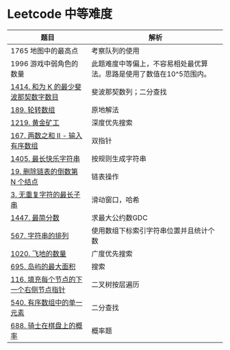 # Leetcode 中等难度

| 题目                                                         | 解析                                                         |
| ------------------------------------------------------------ | ------------------------------------------------------------ |
| 1765 地图中的最高点                                          | 考察队列的使用                                               |
| 1996 游戏中弱角色的数量                                      | 此题难度中等偏上，不容易相处最优算法。思路是使用了数值在10^5范围内。 |
| [1414. 和为 K 的最少斐波那契数字数目](https://leetcode-cn.com/problems/find-the-minimum-number-of-fibonacci-numbers-whose-sum-is-k/) | 斐波那契数列；二分查找                                       |
| [189. 轮转数组](https://leetcode-cn.com/problems/rotate-array/) | 原地解法                                                     |
| [1219. 黄金矿工](https://leetcode-cn.com/problems/path-with-maximum-gold/) | 深度优先搜索                                                 |
| [167. 两数之和 II - 输入有序数组](https://leetcode-cn.com/problems/two-sum-ii-input-array-is-sorted/) | 双指针                                                       |
| [1405. 最长快乐字符串](https://leetcode-cn.com/problems/longest-happy-string/) | 按规则生成字符串                                             |
| [19. 删除链表的倒数第 N 个结点](https://leetcode-cn.com/problems/remove-nth-node-from-end-of-list/) | 链表操作                                                     |
| [3. 无重复字符的最长子串](https://leetcode-cn.com/problems/longest-substring-without-repeating-characters/) | 滑动窗口，哈希                                               |
| [1447. 最简分数](https://leetcode-cn.com/problems/simplified-fractions/) | 求最大公约数GDC                                              |
| [567. 字符串的排列](https://leetcode-cn.com/problems/permutation-in-string/) | 使用数组下标索引字符串位置并且统计个数                       |
| [1020. 飞地的数量](https://leetcode-cn.com/problems/number-of-enclaves/) | 广度优先搜索                                                 |
| [695. 岛屿的最大面积](https://leetcode-cn.com/problems/max-area-of-island/) | 搜索                                                         |
| [116. 填充每个节点的下一个右侧节点指针](https://leetcode-cn.com/problems/populating-next-right-pointers-in-each-node/) | 二叉树按层遍历                                               |
| [540. 有序数组中的单一元素](https://leetcode-cn.com/problems/single-element-in-a-sorted-array/) | 二分查找                                                     |
| [688. 骑士在棋盘上的概率](https://leetcode-cn.com/problems/knight-probability-in-chessboard/) | 概率题                                                       |

